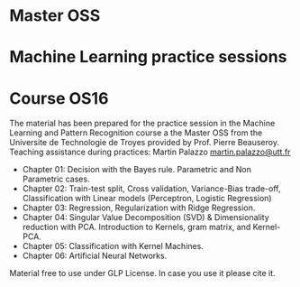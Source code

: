 # Master OSS 
# Machine Learning practice sessions
# Course OS16 
The material has been prepared for the practice session in the Machine Learning and Pattern Recognition course a the Master OSS from the Universite de Technologie de Troyes provided by Prof. Pierre Beauseroy. \
Teaching assistance during practices: Martin Palazzo
martin.palazzo@utt.fr

- Chapter 01: Decision with the Bayes rule. Parametric and Non Parametric cases.
- Chapter 02: Train-test split, Cross validation, Variance-Bias trade-off, Classification with Linear models (Perceptron, Logistic Regression) 
- Chapter 03: Regression, Regularization with Ridge Regression.
- Chapter 04: Singular Value Decomposition (SVD) & Dimensionality reduction with PCA. Introduction to Kernels, gram matrix, and Kernel-PCA.
- Chapter 05: Classification with Kernel Machines.
- Chapter 06: Artificial Neural Networks.

Material free to use under GLP License. In case you use it please cite it.
